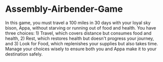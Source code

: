 # Assembly-Airbender-Game
In this game, you must travel a 100 miles in 30 days with your loyal sky bison, Appa, without starving or running out of food and health. You have three choices: 1) Travel, which covers distance but consumes food and health, 2) Rest, which restores health but doesn't progress your journey, and 3) Look for Food, which replenishes your supplies but also takes time. Manage your choices wisely to ensure both you and Appa make it to your destination safely.
